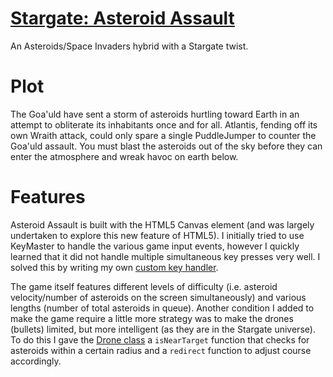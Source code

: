 [Stargate: Asteroid Assault](www.scottschupbach.com/asteroidassault)
==========================
An Asteroids/Space Invaders hybrid with a Stargate twist.

Plot
====
The Goa'uld have sent a storm of asteroids hurtling toward Earth in an attempt to obliterate its inhabitants once and for all. Atlantis, fending off its own Wraith attack, could only spare a single PuddleJumper to counter the Goa'uld assault. You must blast the asteroids out of the sky before they can enter the atmosphere and wreak havoc on earth below.

Features
========
Asteroid Assault is built with the HTML5 Canvas element (and was largely undertaken to explore this new feature of HTML5). I initially tried to use KeyMaster to handle the various game input events, however I quickly learned that it did not handle multiple simultaneous key presses very well. I solved this by writing my own [custom key handler](https://github.com/scottyschup/asteroidassault/blob/gh-pages/lib/keyMonkey.js).

The game itself features different levels of difficulty (i.e. asteroid velocity/number of asteroids on the screen simultaneously) and various lengths (number of total asteroids in queue). Another condition I added to make the game require a little more strategy was to make the drones (bullets) limited, but more intelligent (as they are in the Stargate universe). To do this I gave the [Drone class](https://github.com/scottyschup/asteroidassault/blob/gh-pages/lib/drone.js) a `isNearTarget` function that checks for asteroids within a certain radius and a `redirect` function to adjust course accordingly.



